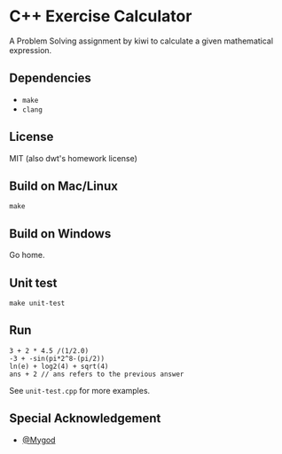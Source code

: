 # C++ Exercise Calculator

A Problem Solving assignment by kiwi to calculate a given mathematical expression.

## Dependencies

- `make`
- `clang`

## License

MIT (also dwt's homework license)

## Build on Mac/Linux

    make

## Build on Windows

Go home.

## Unit test

    make unit-test

## Run

    3 + 2 * 4.5 /(1/2.0)
    -3 + -sin(pi*2^8-(pi/2))
    ln(e) + log2(4) + sqrt(4)
    ans + 2 // ans refers to the previous answer

See `unit-test.cpp` for more examples.

## Special Acknowledgement

- [@Mygod](https://github.com/Mygod)

